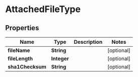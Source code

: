 

# AttachedFileType


## Properties

| Name | Type | Description | Notes |
|------------ | ------------- | ------------- | -------------|
|**fileName** | **String** |  |  [optional] |
|**fileLength** | **Integer** |  |  [optional] |
|**sha1Checksum** | **String** |  |  [optional] |



